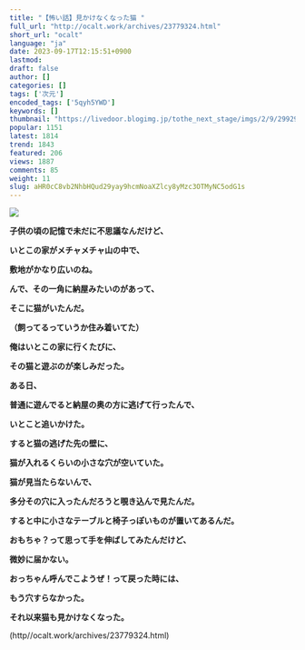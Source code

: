 ```yaml
---
title: "【怖い話】見かけなくなった猫 "
full_url: "http://ocalt.work/archives/23779324.html"
short_url: "ocalt"
language: "ja"
date: 2023-09-17T12:15:51+0900
lastmod: 
draft: false
author: []
categories: []
tags: ['次元']
encoded_tags: ['5qyh5YWD']
keywords: []
thumbnail: "https://livedoor.blogimg.jp/tothe_next_stage/imgs/2/9/29929f90.jpg"
popular: 1151
latest: 1814
trend: 1843
featured: 206
views: 1887
comments: 85
weight: 11
slug: aHR0cC8vb2NhbHQud29yay9hcmNoaXZlcy8yMzc3OTMyNC5odG1s
---
```


![](https://livedoor.blogimg.jp/tothe_next_stage/imgs/2/9/29929f90.jpg)

<div><p><b><p>子供の頃の記憶で未だに不思議なんだけど、</p></b></p><p><b><p>いとこの家がメチャメチャ山の中で、</p></b></p><p><b><p>敷地がかなり広いのね。</p></b></p> <p><b><p>んで、その一角に納屋みたいのがあって、</p></b></p><p><b><p>そこに猫がいたんだ。</p></b></p><p><b><p>（飼ってるっていうか住み着いてた）</p></b></p><p><b><p></p></b></p><p><b><p>俺はいとこの家に行くたびに、</p></b></p><p><b><p>その猫と遊ぶのが楽しみだった。</p></b></p><p><b><p></p></b></p><p><b><p>ある日、</p></b></p><p><b><p>普通に遊んでると納屋の奥の方に逃げて行ったんで、</p></b></p><p><b><p>いとこと追いかけた。</p></b></p><p><b><p></p></b></p><p><b><p></p></b></p><p><b><p>すると猫の逃げた先の壁に、</p></b></p><p><b><p>猫が入れるくらいの小さな穴が空いていた。</p></b></p><p><b><p> </p></b></p><p><b><p>猫が見当たらないんで、</p></b></p><p><b><p>多分その穴に入ったんだろうと覗き込んで見たんだ。</p></b></p><p><b><p></p></b></p><p><b><p>すると中に小さなテーブルと椅子っぽいものが置いてあるんだ。</p></b></p><p><b><p></p></b></p><p><b><p>おもちゃ？って思って手を伸ばしてみたんだけど、</p></b></p><p><b><p>微妙に届かない。</p></b></p><p><b><p></p></b></p><p><b><p>おっちゃん呼んでこようぜ！って戻った時には、</p></b></p><p><b><p>もう穴すらなかった。</p></b></p><p><b><p></p></b></p><p><b><p>それ以来猫も見かけなくなった。 </p></b></p> </div>

(http//ocalt.work/archives/23779324.html)
